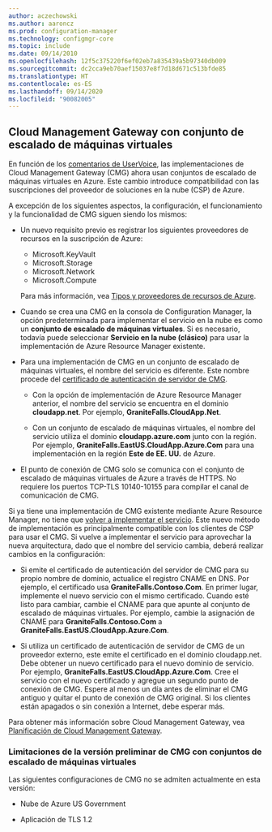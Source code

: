 ```yaml
---
author: aczechowski
ms.author: aaroncz
ms.prod: configuration-manager
ms.technology: configmgr-core
ms.topic: include
ms.date: 09/14/2010
ms.openlocfilehash: 12f5c375220f6ef02eb7a835439a5b97340db009
ms.sourcegitcommit: dc2cca9eb70aef15037e8f7d18d671c513bfde85
ms.translationtype: HT
ms.contentlocale: es-ES
ms.lasthandoff: 09/14/2020
ms.locfileid: "90082005"
---
```

## <a name="cloud-management-gateway-with-virtual-machine-scale-set"></a><a name="bkmk_cmgvmss"></a> Cloud Management Gateway con conjunto de escalado de máquinas virtuales

<!--3601040-->

En función de los [comentarios de UserVoice](https://configurationmanager.uservoice.com/forums/300492-ideas/suggestions/17404900-cloud-management-gateway-as-csp), las implementaciones de Cloud Management Gateway (CMG) ahora usan conjuntos de escalado de máquinas virtuales en Azure. Este cambio introduce compatibilidad con las suscripciones del proveedor de soluciones en la nube (CSP) de Azure.

A excepción de los siguientes aspectos, la configuración, el funcionamiento y la funcionalidad de CMG siguen siendo los mismos:

- Un nuevo requisito previo es registrar los siguientes proveedores de recursos en la suscripción de Azure:

  - Microsoft.KeyVault
  - Microsoft.Storage
  - Microsoft.Network
  - Microsoft.Compute

  Para más información, vea [Tipos y proveedores de recursos de Azure](/azure/azure-resource-manager/management/resource-providers-and-types).

- Cuando se crea una CMG en la consola de Configuration Manager, la opción predeterminada para implementar el servicio en la nube es como un **conjunto de escalado de máquinas virtuales**. Si es necesario, todavía puede seleccionar **Servicio en la nube (clásico)** para usar la implementación de Azure Resource Manager existente.

- Para una implementación de CMG en un conjunto de escalado de máquinas virtuales, el nombre del servicio es diferente. Este nombre procede del [certificado de autenticación de servidor de CMG](../../../../clients/manage/cmg/certificates-for-cloud-management-gateway.md#bkmk_serverauth).

  - Con la opción de implementación de Azure Resource Manager anterior, el nombre del servicio se encuentra en el dominio **cloudapp.net**. Por ejemplo, **GraniteFalls.CloudApp.Net**.

  - Con un conjunto de escalado de máquinas virtuales, el nombre del servicio utiliza el dominio **cloudapp.azure.com** junto con la región. Por ejemplo, **GraniteFalls.EastUS.CloudApp.Azure.Com** para una implementación en la región **Este de EE. UU.** de Azure.

- El punto de conexión de CMG solo se comunica con el conjunto de escalado de máquinas virtuales de Azure a través de HTTPS. No requiere los puertos TCP-TLS 10140-10155 para compilar el canal de comunicación de CMG.

Si ya tiene una implementación de CMG existente mediante Azure Resource Manager, no tiene que [volver a implementar el servicio](../../../../clients/manage/cmg/setup-cloud-management-gateway.md#redeploy-the-service). Este nuevo método de implementación es principalmente compatible con los clientes de CSP para usar el CMG. Si vuelve a implementar el servicio para aprovechar la nueva arquitectura, dado que el nombre del servicio cambia, deberá realizar cambios en la configuración:

- Si emite el certificado de autenticación del servidor de CMG para su propio nombre de dominio, actualice el registro CNAME en DNS. Por ejemplo, el certificado usa **GraniteFalls.Contoso.Com**. En primer lugar, implemente el nuevo servicio con el mismo certificado. Cuando esté listo para cambiar, cambie el CNAME para que apunte al conjunto de escalado de máquinas virtuales. Por ejemplo, cambie la asignación de CNAME para **GraniteFalls.Contoso.Com** a **GraniteFalls.EastUS.CloudApp.Azure.Com**.

- Si utiliza un certificado de autenticación de servidor de CMG de un proveedor externo, este emite el certificado en el dominio cloudapp.net. Debe obtener un nuevo certificado para el nuevo dominio de servicio. Por ejemplo, **GraniteFalls.EastUS.CloudApp.Azure.Com**. Cree el servicio con el nuevo certificado y agregue un segundo punto de conexión de CMG. Espere al menos un día antes de eliminar el CMG antiguo y quitar el punto de conexión de CMG original. Si los clientes están apagados o sin conexión a Internet, debe esperar más.

Para obtener más información sobre Cloud Management Gateway, vea [Planificación de Cloud Management Gateway](../../../../clients/manage/cmg/plan-cloud-management-gateway.md).

### <a name="preview-limitations-for-cmg-with-virtual-machine-scale-sets"></a>Limitaciones de la versión preliminar de CMG con conjuntos de escalado de máquinas virtuales

Las siguientes configuraciones de CMG no se admiten actualmente en esta versión:

- Nube de Azure US Government

- Aplicación de TLS 1.2
